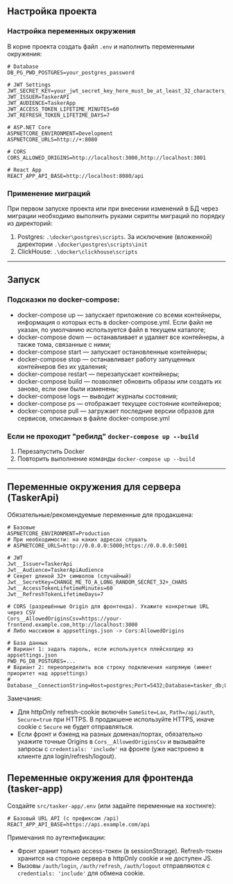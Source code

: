 ## Настройка проекта

### Настройка переменных окружения

В корне проекта создать файл `.env` и наполнить переменными окружения:
```
# Database
DB_PG_PWD_POSTGRES=your_postgres_password

# JWT Settings
JWT_SECRET_KEY=your_jwt_secret_key_here_must_be_at_least_32_characters_long
JWT_ISSUER=TaskerAPI
JWT_AUDIENCE=TaskerApp
JWT_ACCESS_TOKEN_LIFETIME_MINUTES=60
JWT_REFRESH_TOKEN_LIFETIME_DAYS=7

# ASP.NET Core
ASPNETCORE_ENVIRONMENT=Development
ASPNETCORE_URLS=http://+:8080

# CORS
CORS_ALLOWED_ORIGINS=http://localhost:3000,http://localhost:3001

# React App
REACT_APP_API_BASE=http://localhost:8080/api
```

### Применение миграций

При первом запуске проекта или при внесении изменений в БД через миграции необходимо выполнить руками скрипты миграций по порядку из директорий:
1. Postgres: `.\docker\postgres\scripts`. За исключение (вложенной) директории `.\docker\postgres\scripts\init`
2. ClickHouse: `.\docker\clickhouse\scripts`

---

## Запуск

### Подсказки по docker-compose:
* docker-compose up — запускает приложение со всеми контейнеры, информация о которых есть в docker-compose.yml. Если файл не указан, по умолчанию используется файл в текущем каталоге;
* docker-compose down — останавливает и удаляет все контейнеры, а также тома, связанные с ними;
* docker-compose start — запускает остановленные контейнеры;
* docker-compose stop — останавливает работу запущенных контейнеров без их удаления;
* docker-compose restart — перезапускает контейнеры;
* docker-compose build — позволяет обновить образы или создать их заново, если они были изменены;
* docker-compose logs — выводит журналы состояния;
* docker-compose ps — отображает текущее состояние контейнеров;
* docker-compose pull — загружает последние версии образов для сервисов, описанных в файле docker-compose.yml

### Если не проходит "ребилд" `docker-compose up --build`
1. Перезапустить Docker
2. Повторить выполнение команды `docker-compose up --build`

---

## Переменные окружения для сервера (TaskerApi)

Обязательные/рекомендуемые переменные для продакшена:

```
# Базовые
ASPNETCORE_ENVIRONMENT=Production
# При необходимости: на каких адресах слушать
# ASPNETCORE_URLS=http://0.0.0.0:5000;https://0.0.0.0:5001

# JWT
Jwt__Issuer=TaskerApi
Jwt__Audience=TaskerApiAudience
# Секрет длиной 32+ символов (случайный)
Jwt__SecretKey=CHANGE_ME_TO_A_LONG_RANDOM_SECRET_32+_CHARS
Jwt__AccessTokenLifetimeMinutes=60
Jwt__RefreshTokenLifetimeDays=7

# CORS (разрешённые Origin для фронтенда). Укажите конкретные URL через CSV
Cors__AllowedOriginsCsv=https://your-frontend.example.com,http://localhost:3000
# Либо массивом в appsettings.json -> Cors:AllowedOrigins

# База данных
# Вариант 1: задать пароль, если используется плейсхолдер из appsettings.json
PWD_PG_DB_POSTGRES=...
# Вариант 2: переопределить всю строку подключения напрямую (имеет приоритет над appsettings)
# Database__ConnectionString=Host=postgres;Port=5432;Database=tasker_db;Username=postgres;Password=...
```

Замечания:
- Для httpOnly refresh-cookie включён `SameSite=Lax`, `Path=/api/auth`, `Secure=true` при HTTPS. В продакшене используйте HTTPS, иначе cookie с `Secure` не будет отправляться.
- Если фронт и бэкенд на разных доменах/портах, обязательно укажите точные Origins в `Cors__AllowedOriginsCsv` и вызывайте запросы с `credentials: 'include'` на фронте (уже настроено в клиенте для login/refresh/logout).

## Переменные окружения для фронтенда (tasker-app)

Создайте `src/tasker-app/.env` (или задайте переменные на хостинге):

```
# Базовый URL API (с префиксом /api)
REACT_APP_API_BASE=https://api.example.com/api
```

Примечания по аутентификации:
- Фронт хранит только access-токен (в sessionStorage). Refresh-токен хранится на стороне сервера в httpOnly cookie и не доступен JS.
- Вызовы `/auth/login`, `/auth/refresh`, `/auth/logout` отправляются с `credentials: 'include'` для обмена cookie.